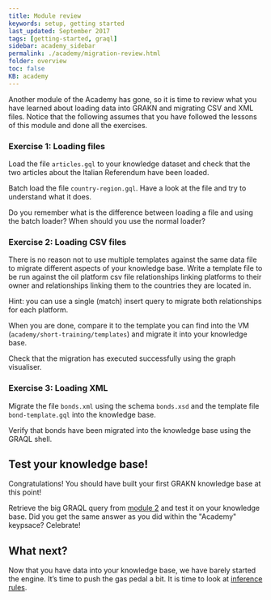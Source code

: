 ```yaml
---
title: Module review
keywords: setup, getting started
last_updated: September 2017
tags: [getting-started, graql]
sidebar: academy_sidebar
permalink: ./academy/migration-review.html
folder: overview
toc: false
KB: academy
---
```


Another module of the Academy has gone, so it is time to review what you have learned about loading data into GRAKN and migrating CSV and XML files. Notice that the following assumes that you have followed the lessons of this module and done all the exercises.

### Exercise 1: Loading files
Load the file `articles.gql` to your knowledge dataset and check that the two articles about the Italian Referendum have been loaded.

Batch load the file `country-region.gql`. Have a look at the file and try to understand what it does.

Do you remember what is the difference between loading a file and using the batch loader? When should you use the normal loader?

### Exercise 2: Loading CSV files
There is no reason not to use multiple templates against the same data file to migrate different aspects of your knowledge base. Write a template file to be run against the oil platform csv file relationships linking platforms to their owner and relationships linking them to the countries they are located in.

Hint: you can use a single (match) insert query to migrate both relationships for each platform.

When you are done, compare it to the template you can find into the VM (`academy/short-training/templates`) and migrate it into your knowledge base.

Check that the migration has executed successfully using the graph visualiser.

### Exercise 3: Loading XML
Migrate the file `bonds.xml` using the schema `bonds.xsd` and the template file `bond-template.gql` into the knowledge base.

Verify that bonds have been migrated into the knowledge base using the GRAQL shell.

## Test your knowledge base!
Congratulations! You should have built your first GRAKN knowledge base at this point!

Retrieve the big GRAQL query from [module 2](./graql-intro.html) and test it on your knowledge base. Did you get the same answer as you did within the "Academy" keypsace? Celebrate!

## What next?
Now that you have data into your knowledge base, we have barely started the engine. It’s time to push the gas pedal a bit. It is time to look at [inference rules](./reasoner-intro.html).
